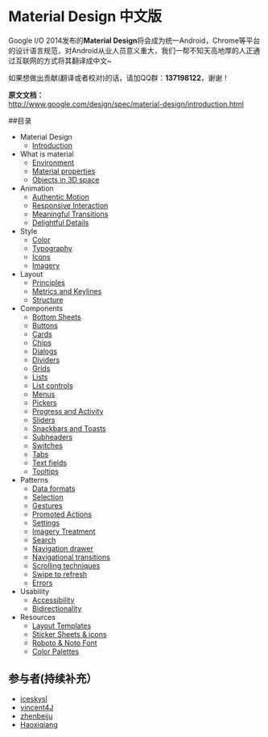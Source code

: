 # Material Design 中文版

Google I/O 2014发布的**Material Design**将会成为统一Android，Chrome等平台的设计语言规范，对Android从业人员意义重大，我们一帮不知天高地厚的人正通过互联网的方式将其翻译成中文~

如果想做出贡献(翻译或者校对)的话，请加QQ群：**137198122**，谢谢！

**原文文档：** <br />
http://www.google.com/design/spec/material-design/introduction.html


##目录

* Material Design 
  * [Introduction](material-design/introduction.md)
* What is material
  * [Environment](What-is-material/environment.md)
  * [Material properties](what-is-material/material-properties.md)
  * [Objects in 3D space](what-is-material/objects-in-3d-space.md)
* Animation
  * [Authentic Motion](animation/authentic-motion.md)
  * [Responsive Interaction](animation/responsive-interaction.md)
  * [Meaningful Transitions](animation/meaningful-transitions.md)
  * [Delightful Details](animation/delightful-details.md)
* Style
  * [Color](style/color.md)
  * [Typography](style/typography.md)
  * [Icons](style/icons.md)
  * [Imagery](style/imagery.md)
* Layout
  * [Principles](layout/layout-principles.md)
  * [Metrics and Keylines](layout/metrics-and-keylines.md)
  * [Structure](layout/structure.md)
* Components
  * [Bottom Sheets](components/bottom-sheets.md)
  * [Buttons](components/buttons.md)
  * [Cards](components/cards.md)
  * [Chips](components/chips-tokens.md)
  * [Dialogs](components/dialogs.md)
  * [Dividers](components/dividers.md)
  * [Grids](components/grids.md)
  * [Lists](components/lists.md)
  * [List controls](components/list-controls.md)
  * [Menus](components/menus.md)
  * [Pickers](components/pickers.md)
  * [Progress and Activity](components/progress-activity.md)
  * [Sliders](components/sliders.md)
  * [Snackbars and Toasts](components/snackbars-and-toasts.md)
  * [Subheaders](components/subheaders.md)
  * [Switches](components/switches.md)
  * [Tabs](components/tabs.md)
  * [Text fields](components/text-fields.md)
  * [Tooltips](components/tooltips.md)
* Patterns
  * [Data formats](patterns/Data-formats.md)
  * [Selection](patterns/selection.md)
  * [Gestures](patterns/gestures.md)
  * [Promoted Actions](patterns/promoted-actions.md)
  * [Settings](patterns/settings.md)
  * [Imagery Treatment](patterns/imagery-treatment.md)
  * [Search](patterns/search.md)
  * [Navigation drawer](patterns/navigation-drawer.md)
  * [Navigational transitions](patterns/navigational-transitions.md)
  * [Scrolling techniques](patterns/scrolling-techniques.md)
  * [Swipe to refresh](patterns/swipe-to-refresh.md)
  * [Errors](patterns/errors.md)
* Usability
  * [Accessibility](usability/accessibility.md)
  * [Bidirectionality](usability/bidirectionality.md)
* Resources
  * [Layout Templates](resources/layout-templates.md)
  * [Sticker Sheets & icons](resources/sticker-sheets.md)
  * [Roboto & Noto Font](resources/roboto-font.md)
  * [Color Palettes](resources/color-palettes.md)


## 参与者(持续补充）
- [iceskysl](https://github.com/iceskysl)
- [vincent4J](https://github.com/vincent4j)
- [zhenbeiju](https://github.com/zhenbeiju)
- [Haoxiqiang](https://github.com/haoxiqiang)
